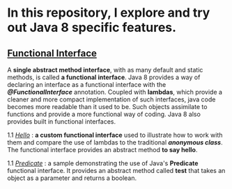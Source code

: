 # In this repository, I explore and try out Java 8 specific features.

## [Functional Interface](https://github.com/natandaniel/java_8_samples/tree/master/functional_interface/src/)

A **single abstract method interface**, with as many default and static methods, is called **a functional interface**. 
Java 8 provides a way of declaring an interface as a functional interface with the **_@FunctionalInterface_** annotation.
Coupled with **lambdas**, which provide a cleaner and more compact implementation of such interfaces, java code becomes more readable than it used to be. Such objects assimilate to functions and provide a more functional way of coding. Java 8 also provides built in functional interfaces.

  1.1 [_Hello_](https://github.com/natandaniel/java_8_samples/tree/master/functional_interface/src/hello) : **a custom functional interface** used to illustrate how to work with them and compare the use of lambdas to the traditional **_anonymous class_**. The functional interface provides an abstract method **to say hello**.

  1.1 [_Predicate_](https://github.com/natandaniel/java_8_samples/tree/master/functional_interface/src/predicate) : a sample demonstrating the use of Java's **Predicate** functional interface. It provides an abstract method called **test** that takes an object as a parameter and returns a boolean. 
